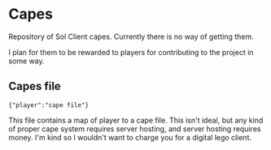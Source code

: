 # Capes
Repository of Sol Client capes. Currently there is no way of getting them.

I plan for them to be rewarded to players for contributing to the project in some way.

## Capes file
```
{"player":"cape file"}
```

This file contains a map of player to a cape file. This isn't ideal, but any kind of proper cape system requires server hosting, and server hosting requires money. I'm kind so I wouldn't want to charge you for a digital lego client.
